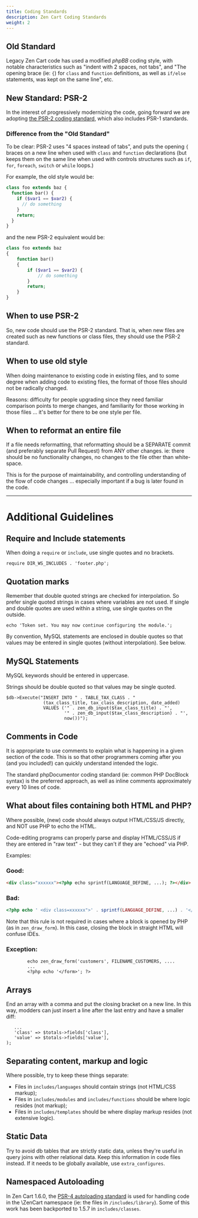 ```yaml
---
title: Coding Standards
description: Zen Cart Coding Standards
weight: 2
---
```


## Old Standard
Legacy Zen Cart code has used a modified *phpBB* coding style, with notable characteristics such as "indent with 2 spaces, not tabs", and "The opening brace (ie: `{`) for `class` and `function` definitions, as well as `if/else` statements, was kept on the same line", etc.

## New Standard: PSR-2
In the interest of progressively modernizing the code, going forward we are adopting [the PSR-2 coding standard](https://www.php-fig.org/psr/psr-2/), which also includes PSR-1 standards.

### Difference from the "Old Standard"
To be clear: PSR-2 uses "4 spaces instead of tabs", and puts the opening `{` braces on a new line when used with `class` and `function` declarations (but keeps them on the same line when used with controls structures such as `if`, `for`, `foreach`, `switch` or `while` loops.)

For example, the old style would be:

```php
class foo extends baz {
  function bar() {
    if ($var1 == $var2) {
      // do something
    }
    return;
  }
}
```

and the new PSR-2 equivalent would be:

```php
class foo extends baz
{
    function bar() 
    {
        if ($var1 == $var2) {
            // do something
        }
        return;
    }
}
```

## When to use PSR-2
So, new code should use the PSR-2 standard. That is, when new files are created such as new functions or class files, they should use the PSR-2 standard.

## When to use old style
When doing maintenance to existing code in existing files, and to some degree when adding code to existing files, the format of those files should not be radically changed. 

Reasons: difficulty for people upgrading since they need familiar comparison points to merge changes, and familiarity for those working in those files ... it's better for there to be one style per file.

## When to reformat an entire file
If a file needs reformatting, that reformatting should be a SEPARATE commit (and preferably separate Pull Request) from ANY other changes.  ie: there should be no functionality changes, no changes to the file other than white-space.

This is for the purpose of maintainability, and controlling understanding of the flow of code changes ... especially important if a bug is later found in the code.

---

# Additional Guidelines 

## Require and Include statements 

When doing a `require` or `include`, use single quotes and no brackets. 

```
require DIR_WS_INCLUDES . 'footer.php';
```

## Quotation marks 

Remember that double quoted strings are checked for interpolation.  So prefer single quoted strings in cases where variables are not used.  If single and double quotes are used within a string, use single quotes on the outside.

```
echo 'Token set. You may now continue configuring the module.'; 
```

By convention, MySQL statements are enclosed in double quotes so that values may be entered in single quotes (without interpolation).  See below. 

## MySQL Statements

MySQL keywords should be entered in uppercase.

Strings should be double quoted so that values may be single quoted. 

```
$db->Execute("INSERT INTO " . TABLE_TAX_CLASS . " 
              (tax_class_title, tax_class_description, date_added)
              VALUES ('" . zen_db_input($tax_class_title) . "',
                      '" . zen_db_input($tax_class_description) . "',
                      now())");
```

## Comments in Code

It is appropriate to use comments to explain what is happening in a given section of the code. This is so that other programmers coming after you (and you included!) can quickly understand intended the logic.

The standard phpDocumentor coding standard (ie: common PHP DocBlock syntax) is the preferred approach, as well as inline comments approximately every 10 lines of code. 


## What about files containing both HTML and PHP?
Where possible, (new) code should always output HTML/CSS/JS directly, and NOT use PHP to echo the HTML.

Code-editing programs can properly parse and display HTML/CSS/JS if they are entered in "raw text" - but they can't if they are "echoed" via PHP.

Examples:

### Good:
```html
<div class="xxxxxx"><?php echo sprintf(LANGUAGE_DEFINE, ...); ?></div>
```

### Bad:
```php
<?php echo ' <div class=xxxxxx">' . sprintf(LANGUAGE_DEFINE, ...) . '</div>'; ?>
```

Note that this rule is not required in cases where a block is opened by PHP (as in `zen_draw_form`).  In this case, closing the block in straight HTML will confuse IDEs.

### Exception: 

```
        echo zen_draw_form('customers', FILENAME_CUSTOMERS, .... 
        ...
        <?php echo '</form>'; ?>
```

## Arrays 

End an array with a comma and put the closing bracket on a new line.  In this way, modders can just insert a line after the last entry and have a smaller diff: 

```
   ... 
   'class' => $totals->fields['class'],
   'value' => $totals->fields['value'],
);
```


## Separating content, markup and logic 
Where possible, try to keep these things separate:
- Files in `includes/languages` should contain strings (not HTML/CSS markup);
- Files in `includes/modules` and `includes/functions` should be where logic resides (not markup);  
- Files in `includes/templates` should be where display markup resides (not extensive logic).

## Static Data 
Try to avoid db tables that are strictly static data, unless they're useful in query joins with other relational data.  Keep this information in code files instead. If it needs to be globally available, use `extra_configures`.

## Namespaced Autoloading
In Zen Cart 1.6.0, the [PSR-4 autoloading standard](https://www.php-fig.org/psr/psr-4/) is used for handling code in the \ZenCart namespace (ie: the files in `/includes/library`).  Some of this work has been backported to 1.5.7 in `includes/classes`. 

